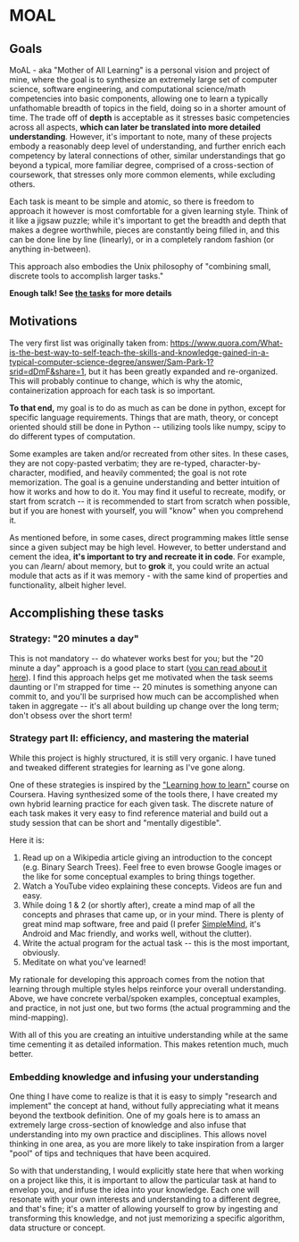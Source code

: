 MOAL
====

## Goals

MoAL - aka "Mother of All Learning" is a personal vision and project of mine, where the goal is to synthesize an extremely large set of computer science, software engineering, and computational science/math competencies into basic components, allowing one to learn a typically unfathomable breadth of topics in the field, doing so in a shorter amount of time. The trade off of **depth** is acceptable as it stresses basic competencies across all aspects, **which can later be translated into more detailed understanding**. However, it's important to note, many of these projects embody a reasonably deep level of understanding, and further enrich each competency by lateral connections of other, similar understandings that go beyond a typical, more familiar degree, comprised of a cross-section of coursework, that stresses only more common elements, while excluding others.

Each task is meant to be simple and atomic, so there is freedom to approach it however is most comfortable for a given learning style. Think of it like a jigsaw puzzle; while it's important to get the breadth and depth that makes a degree worthwhile, pieces are constantly being filled in, and this can be done line by line (linearly), or in a completely random fashion (or anything in-between).

This approach also embodies the Unix philosophy of "combining small, discrete tools to accomplish larger tasks."

__Enough talk! See [the tasks](TASKS.md) for more details__

## Motivations
The very first list was originally taken from: https://www.quora.com/What-is-the-best-way-to-self-teach-the-skills-and-knowledge-gained-in-a-typical-computer-science-degree/answer/Sam-Park-1?srid=dDmF&share=1, but it has been greatly expanded and re-organized. This will probably continue to change, which is why the atomic, containerization approach for each task is so important.

**To that end,** my goal is to do as much as can be done in python, except for specific language requirements. Things that are math, theory, or concept oriented should still be done in Python -- utilizing tools like numpy, scipy to do different types of computation.

Some examples are taken and/or recreated from other sites. In these cases, they are not copy-pasted verbatim; they are re-typed, character-by-character, modified, and heavily commented; the goal is not rote memorization. The goal is a genuine understanding and better intuition of how it works and how to do it. You may find it useful to recreate, modify, or start from scratch -- it is recommended to start from scratch when possible, but if you are honest with yourself, you will "know" when you comprehend it.

As mentioned before, in some cases, direct programming makes little sense since a given subject may be high level. However, to better understand and cement the idea, **it's important to try and recreate it in code**. For example, you can /learn/ about memory, but to **grok** it, you could write an actual module that acts as if it was memory - with the same kind of properties and functionality, albeit higher level.

## Accomplishing these tasks

### Strategy: "20 minutes a day"
This is not mandatory -- do whatever works best for you; but the "20 minute a day" approach is a good place to start ([you can read about it here](http://www.quora.com/What-small-lifestyle-changes-have-the-biggest-impact/answer/Evan-DeFilippis?srid=dDmF&share=1)). I find this approach helps get me motivated when the task seems daunting or I'm strapped for time -- 20 minutes is something anyone can commit to, and you'll be surprised how much can be accomplished when taken in aggregate -- it's all about building up change over the long term; don't obsess over the short term!

### Strategy part II: efficiency, and mastering the material
While this project is highly structured, it is still very organic. I have tuned and tweaked different strategies for learning as I've gone along.

One of these strategies is inspired by the ["Learning how to learn"](https://www.coursera.org/learn/learning-how-to-learn) course on Coursera. Having synthesized some of the tools there, I have created my own hybrid learning practice for each given task. The discrete nature of each task makes it very easy to find reference material and build out a study session that can be short and "mentally digestible".

Here it is:

1. Read up on a Wikipedia article giving an introduction to the concept (e.g. Binary Search Trees). Feel free to even browse Google images or the like for some conceptual examples to bring things together.
2. Watch a YouTube video explaining these concepts. Videos are fun and easy.
3. While doing 1 & 2 (or shortly after), create a mind map of all the concepts and phrases that came up, or in your mind. There is plenty of great mind map software, free and paid (I prefer [SimpleMind](http://www.simpleapps.eu/simplemind/), it's Android and Mac friendly, and works well, without the clutter).
4. Write the actual program for the actual task -- this is the most important, obviously.
5. Meditate on what you've learned!

My rationale for developing this approach comes from the notion that learning through multiple styles helps reinforce your overall understanding. Above, we have concrete verbal/spoken examples, conceptual examples, and practice, in not just one, but two forms (the actual programming and the mind-mapping).

With all of this you are creating an intuitive understanding while at the same time cementing it as detailed information. This makes retention much, much better.

### Embedding knowledge and infusing your understanding

One thing I have come to realize is that it is easy to simply "research and implement" the concept at hand, without fully appreciating what it means beyond the textbook definition. One of my goals here is to amass an extremely large cross-section of knowledge and also infuse that understanding into my own practice and disciplines. This allows novel thinking in one area, as you are more likely to take inspiration from a larger "pool" of tips and techniques that have been acquired.

So with that understanding, I would explicitly state here that when working on a project like this, it is important to allow the particular task at hand to envelop you, and infuse the idea into your knowledge. Each one will resonate with your own interests and understanding to a different degree, and that's fine; it's a matter of allowing yourself to grow by ingesting and transforming this knowledge, and not just memorizing a specific algorithm, data structure or concept.
